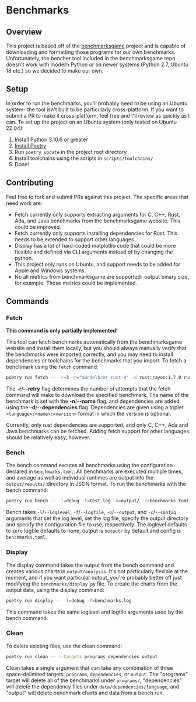 # Benchmarks

## Overview

This project is based off of the [benchmarksgame](https://benchmarksgame-team.pages.debian.net/benchmarksgame/index.html) project and
is capable of downloading and formatting those programs for our own benchmarks. Unfortunately, the bencher tool included in the benchmarksgame
repo doesn't work with modern Python or on newer systems (Python 2.7, Ubuntu 18 etc.) so we decided to make our own.

## Setup

In order to run the benchmarks, you'll probably need to be using an Ubuntu system- the tool isn't built to be particularly cross-platform. If you want to submit a PR to make it cross-platform, feel free and I'll review as quickly as I can. To set up the project on an Ubuntu system (only tested on Ubuntu 22.04):

1. Install Python 3.10.6 or greater
2. [Install Poetry](https://python-poetry.org/docs/#installing-with-the-official-installer)
3. Run `poetry update` in the project root directory
4. Install toolchains using the scripts in `scripts/toolchains/`
5. Done!

## Contributing

Feel free to fork and submit PRs against this project. The specific areas that need work are:

* Fetch currently only supports extracting arguments for C, C++, Rust, Ada, and Java benchmarks from the benchmarksgame website. This could be improved.
* Fetch currently only supports installing dependencies for Rust. This needs to be extended to support other languages.
* Display has a lot of hard-coded matplotlib code that could be more flexible and defined via CLI arguments instead of by changing the python.
* This project only runs on Ubuntu, and support needs to be added for Apple and Windows systems.
* No all metrics from benchmarksgame are supported- output binary size, for example. Those metrics could be implemented.

## Commands

### Fetch

**This command is only partially implemented!**

This tool can fetch benchmarks automatically from the benchmarksgame website and install them locally, but you should always manually verify that the benchmarks were imported correctly, and you may need to install dependencies or toolchains for the benchmarks that you import. To fetch a benchmark using the `fetch` command:

```bash
poetry run fetch -- -r=3 -n="mandelbrot-rust-4" -d rust:rayon:1.7.0 rust:num-traits:0.2.15
```

The **-r**/**--retry** flag determines the number of attempts that the fetch command will make to download the specified benchmark. The name of the benchmark is set with the **-n**/**--name** flag, and dependencies are added using the **-d**/**--dependencies** flag. Dependencies are given using a triplet `<language>:<name>:<version>` format in which the version is optional. 

Currently, only rust dependencies are supported, and only C, C++, Ada and Java benchmarks can be fetched. Adding fetch support for other languages should be relatively easy, however.

### Bench

The bench command excutes all benchmarks using the configuration declared in `benchmarks.toml`. All benchmarks are executed multiple times, and average as well as individual runtimes are output into the `output/results/` directory in JSON format. To run the benchmarks with the bench command:

```bash
poetry run bench -- -l=debug -f=test.log -o=output/ -c=benchmarks.toml
```

Bench takes `-l`/`--loglevel`, `-f`/`--logfile`, `-o`/`--output`, and `-c`/`--config` arguments that set the log level, set the log file, specify the output directory and specify the configuration file to use, respectively. The loglevel defaults to `info` logfile defaults to none, output is `output/` by default and config is `benchmarks.toml`.

### Display

The display command takes the output from the bench command and creates various charts in `output/analysis`. It's not particularly flexible at the moment, and if you want particular output, you're probably better off just modifying the `benchmarks/display.py` file. To create the charts from the output data, using the display command:

```bash
poetry run display -- -l=debug -f=benchmarks.log
```

This command takes the same loglevel and logfile arguments used by the bench command.

### Clean

To delete existing files, use the clean command:

```bash
poetry run clean -- --targets programs dependencies output
```

Clean takes a single argument that can take any combination of three space-delimited targets: `programs`, `dependencies`, or `output`. The "programs" target will delete all of the benchmarks under `programs/`, "dependencies" will delete the dependency files under `data/dependencies/language`, and "output" will delete benchmark charts and data from a bench run.
